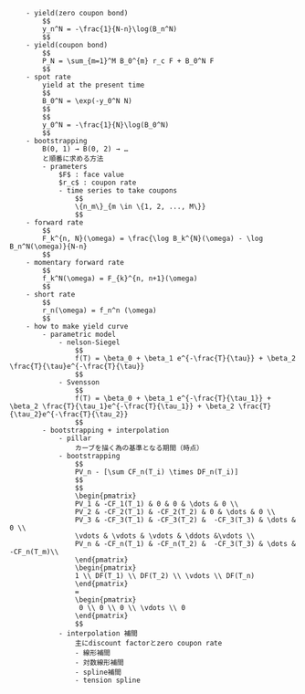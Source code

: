 
        - yield(zero coupon bond)
            $$
            y_n^N = -\frac{1}{N-n}\log(B_n^N)
            $$
        - yield(coupon bond)
            $$
            P_N = \sum_{m=1}^M B_0^{m} r_c F + B_0^N F
            $$
        - spot rate
            yield at the present time
            $$
            B_0^N = \exp(-y_0^N N)
            $$
            $$
            y_0^N = -\frac{1}{N}\log(B_0^N)
            $$
        - bootstrapping
            B(0, 1) → B(0, 2) → …
            と順番に求める方法
            - prameters
                $F$ : face value
                $r_c$ : coupon rate
                - time series to take coupons
                    $$
                    \{n_m\}_{m \in \{1, 2, ..., M\}}
                    $$
        - forward rate
            $$
            F_k^{n, N}(\omega) = \frac{\log B_k^{N}(\omega) - \log B_n^N(\omega)}{N-n}
            $$
        - momentary forward rate
            $$
            f_k^N(\omega) = F_{k}^{n, n+1}(\omega)
            $$
        - short rate
            $$
            r_n(\omega) = f_n^n (\omega)
            $$
        - how to make yield curve
            - parametric model
                - nelson-Siegel
                    $$
                    f(T) = \beta_0 + \beta_1 e^{-\frac{T}{\tau}} + \beta_2 \frac{T}{\tau}e^{-\frac{T}{\tau}}
                    $$
                - Svensson
                    $$
                    f(T) = \beta_0 + \beta_1 e^{-\frac{T}{\tau_1}} + \beta_2 \frac{T}{\tau_1}e^{-\frac{T}{\tau_1}} + \beta_2 \frac{T}{\tau_2}e^{-\frac{T}{\tau_2}}
                    $$
            - bootstrapping + interpolation
                - pillar
                    カーブを描く為の基準となる期間（時点）
                - bootstrapping
                    $$
                    PV_n - [\sum CF_n(T_i) \times DF_n(T_i)]
                    $$
                    $$
                    \begin{pmatrix}
                    PV_1 & -CF_1(T_1) & 0 & 0 & \dots & 0 \\
                    PV_2 & -CF_2(T_1) & -CF_2(T_2) & 0 & \dots & 0 \\
                    PV_3 & -CF_3(T_1) & -CF_3(T_2) &  -CF_3(T_3) & \dots & 0 \\
                    \vdots & \vdots & \vdots & \ddots &\vdots \\
                    PV_n & -CF_n(T_1) & -CF_n(T_2) &  -CF_3(T_3) & \dots & -CF_n(T_m)\\
                    \end{pmatrix}
                    \begin{pmatrix}
                    1 \\ DF(T_1) \\ DF(T_2) \\ \vdots \\ DF(T_n)
                    \end{pmatrix}
                    = 
                    \begin{pmatrix}
                     0 \\ 0 \\ 0 \\ \vdots \\ 0
                    \end{pmatrix}
                    $$
                - interpolation 補間
                    主にdiscount factorとzero coupon rate
                    - 線形補間
                    - 対数線形補間
                    - spline補間
                    - tension spline